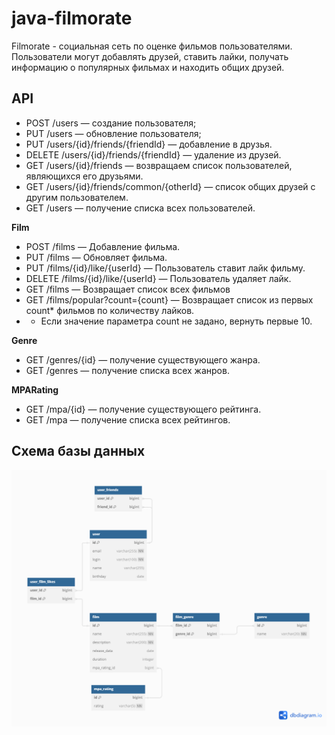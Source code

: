 # java-filmorate
Filmorate - социальная сеть по оценке фильмов пользователями. Пользователи могут добавлять друзей, ставить лайки, получать информацию о популярных фильмах и находить общих друзей.

## API

* POST /users — создание пользователя;
* PUT /users — обновление пользователя;
* PUT /users/{id}/friends/{friendId} — добавление в друзья.
* DELETE /users/{id}/friends/{friendId} — удаление из друзей.
* GET /users/{id}/friends — возвращаем список пользователей, являющихся его друзьями.
* GET /users/{id}/friends/common/{otherId} — список общих друзей с другим пользователем.
* GET /users — получение списка всех пользователей.

**Film**
* POST /films — Добавление фильма.
* PUT /films — Обновляет фильма.
* PUT /films/{id}/like/{userId} — Пользователь ставит лайк фильму.
* DELETE /films/{id}/like/{userId} — Пользователь удаляет лайк.
* GET /films — Возвращает список всех фильмов
* GET /films/popular?count={count} — Возвращает список из первых count* фильмов по количеству лайков.
*
    + Если значение параметра count не задано, вернуть первые 10.

**Genre**
* GET /genres/{id} — получение существующего жанра.
* GET /genres — получение списка всех жанров.

**MPARating**
* GET /mpa/{id} — получение существующего рейтинга.
* GET /mpa — получение списка всех рейтингов.

## Схема базы данных 
![Scheme Data Base](https://github.com/Paul-Value/java-filmorate/blob/main/schemeBD.png)

